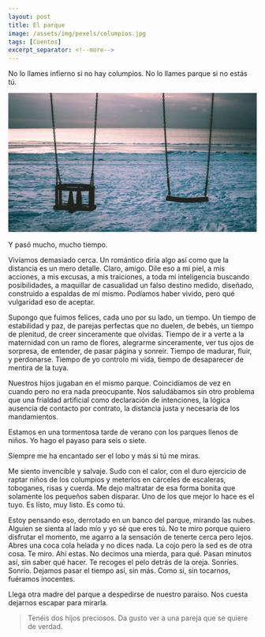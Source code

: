 ```yaml
---
layout: post
title: El parque 
image: /assets/img/pexels/columpios.jpg
tags: [Cuentos]
excerpt_separator: <!--more-->
---
```


No lo llames infierno si no hay columpios. No lo llames parque si no estás tú.

<!--more-->

[![columpios](/assets/img/pexels/columpios.jpg)](/assets/img/pexels/columpios.jpg)

Y pasó mucho, mucho tiempo.

Vivíamos demasiado cerca. Un romántico diría algo así como que la distancia es un mero detalle. Claro, amigo. Dile eso a mi piel, a mis acciones, a mis excusas, a mis traiciones, a toda mi inteligencia buscando posibilidades, a maquillar de casualidad un falso destino medido, diseñado, construido a espaldas de mí mismo. Podíamos haber vivido, pero qué vulgaridad eso de aceptar.

Supongo que fuimos felices, cada uno por su lado, un tiempo. Un tiempo de estabilidad y paz, de parejas perfectas que no duelen, de bebés, un tiempo de plenitud, de creer sinceramente que olvidas. Tiempo de ir a verte a la maternidad con un ramo de flores, alegrarme sinceramente, ver tus ojos de sorpresa, de entender, de pasar página y sonreir. Tiempo de madurar, fluir, y perdonarse. Tiempo de yo controlo mi vida, tiempo de desaparecer de mentira de la tuya.

Nuestros hijos jugaban en el mismo parque. Coincidíamos de vez en cuando pero no era nada preocupante. Nos saludábamos sin otro problema que una frialdad artificial como declaración de intenciones, la lógica ausencia de contacto por contrato, la distancia justa y necesaria de los mandamientos.

Estamos en una tormentosa tarde de verano con los parques llenos de niños. Yo hago el payaso para seis o siete.

Siempre me ha encantado ser el lobo y más si tú me miras.

Me siento invencible y salvaje. Sudo con el calor, con el duro ejercicio de raptar niños de los columpios y meterlos en cárceles de escaleras, toboganes, risas y cuerda. Me dejo maltratar de esa forma bonita que solamente los pequeños saben disparar. Uno de los que mejor lo hace es el tuyo. Es listo, muy listo. Es como tú.

Estoy pensando eso, derrotado en un banco del parque, mirando las nubes. Alguien se sienta al lado mío y yo sé que eres tú. No te miro porque quiero disfrutar el momento, me agarro a la sensación de tenerte cerca pero lejos. Abres una coca cola helada y no dices nada. La cojo pero la sed es de otra cosa. Te miro. Ahí estas. No decimos una mierda, para qué. Pasan minutos así, sin saber qué hacer. Te recoges el pelo detrás de la oreja. Sonríes. Sonrío. Dejamos pasar el tiempo así, sin más. Como si, sin tocarnos, fuéramos inocentes.

Llega otra madre del parque a despedirse de nuestro paraiso. Nos cuesta dejarnos escapar para mirarla. 

> Tenéis dos hijos preciosos. Da gusto ver a una pareja que se quiere de verdad.


